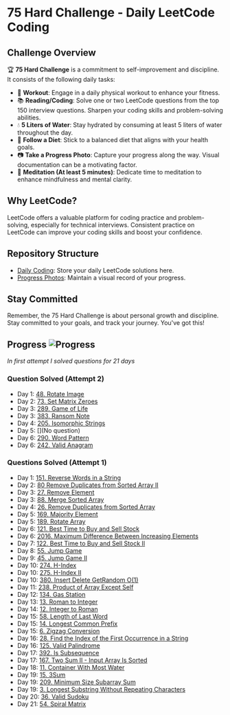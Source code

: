 # 75 Hard Challenge - Daily LeetCode Coding

## Challenge Overview
:trophy: **75 Hard Challenge** is a commitment to self-improvement and discipline. It consists of the following daily tasks:

- :muscle: **Workout**: Engage in a daily physical workout to enhance your fitness.
- :books: **Reading/Coding**: Solve one or two LeetCode questions from the top 150 interview questions. Sharpen your coding skills and problem-solving abilities.
- :droplet: **5 Liters of Water**: Stay hydrated by consuming at least 5 liters of water throughout the day.
- :apple: **Follow a Diet**: Stick to a balanced diet that aligns with your health goals.
- :camera: **Take a Progress Photo**: Capture your progress along the way. Visual documentation can be a motivating factor.
- :lotus_position: **Meditation (At least 5 minutes)**: Dedicate time to meditation to enhance mindfulness and mental clarity.

## Why LeetCode?
LeetCode offers a valuable platform for coding practice and problem-solving, especially for technical interviews. Consistent practice on LeetCode can improve your coding skills and boost your confidence.

## Repository Structure
- [Daily Coding](./top_interview_questions/75_hard): Store your daily LeetCode solutions here.
- [Progress Photos](./progress_photos): Maintain a visual record of your progress.

## Stay Committed
Remember, the 75 Hard Challenge is about personal growth and discipline. Stay committed to your goals, and track your journey. You've got this!

## Progress  ![Progress](https://img.shields.io/badge/36%2F150-28a745)


*In first attempt I solved questions for 21 days*


### Question Solved (Attempt 2)
- Day 1: [48. Rotate Image](https://leetcode.com/problems/rotate-image/)
- Day 2: [73. Set Matrix Zeroes](https://leetcode.com/problems/set-matrix-zeroes/)
- Day 3: [289. Game of Life](https://leetcode.com/problems/game-of-life/)
- Day 3: [383. Ransom Note](https://leetcode.com/problems/ransom-note/)
- Day 4: [205. Isomorphic Strings](https://leetcode.com/problems/isomorphic-strings/)
- Day 5: [](No question)
- Day 6: [290. Word Pattern](https://leetcode.com/problems/word-pattern/)
- Day 6: [242. Valid Anagram](https://leetcode.com/problems/valid-anagram/)

















### Questions Solved (Attempt 1)

- Day 1: [151. Reverse Words in a String](https://leetcode.com/problems/reverse-words-in-a-string/)
- Day 2: [80 Remove Duplicates from Sorted Array II](https://leetcode.com/problems/remove-duplicates-from-sorted-array-ii/)
- Day 3: [27. Remove Element](https://leetcode.com/problems/remove-element/)
- Day 3: [88. Merge Sorted Array](https://leetcode.com/problems/merge-sorted-array/)
- Day 4: [26. Remove Duplicates from Sorted Array](https://leetcode.com/problems/remove-duplicates-from-sorted-array/)
- Day 5: [169. Majority Element](https://leetcode.com/problems/majority-element/description/)
- Day 5: [189. Rotate Array](https://leetcode.com/problems/rotate-array/)
- Day 6: [121. Best Time to Buy and Sell Stock](https://leetcode.com/problems/best-time-to-buy-and-sell-stock/)
- Day 6: [2016. Maximum Difference Between Increasing Elements](https://leetcode.com/problems/maximum-difference-between-increasing-elements/)
- Day 7: [122. Best Time to Buy and Sell Stock II](https://leetcode.com/problems/best-time-to-buy-and-sell-stock-ii/)
- Day 8: [55. Jump Game](https://leetcode.com/problems/jump-game/description/)
- Day 9: [45. Jump Game II](https://leetcode.com/problems/jump-game-ii/description/)
- Day 10: [274. H-Index](https://leetcode.com/problems/h-index/)
- Day 10: [275. H-Index II](https://leetcode.com/problems/h-index-ii/)
- Day 10: [380. Insert Delete GetRandom O(1)](https://leetcode.com/problems/insert-delete-getrandom-o1/)
- Day 11: [238. Product of Array Except Self](https://leetcode.com/problems/product-of-array-except-self/)
- Day 12: [134. Gas Station](https://leetcode.com/problems/gas-station/)
- Day 13: [13. Roman to Integer](https://leetcode.com/problems/roman-to-integer/)
- Day 14: [12. Integer to Roman](https://leetcode.com/problems/integer-to-roman/)
- Day 15: [58. Length of Last Word](https://leetcode.com/problems/length-of-last-word/description/)
- Day 15: [14. Longest Common Prefix](https://leetcode.com/problems/longest-common-prefix/description/)
- Day 15: [6. Zigzag Conversion](https://leetcode.com/problems/zigzag-conversion/description/)
- Day 16: [28. Find the Index of the First Occurrence in a String](https://leetcode.com/problems/find-the-index-of-the-first-occurrence-in-a-string/)
- Day 16: [125. Valid Palindrome](https://leetcode.com/problems/valid-palindrome/description/)
- Day 17: [392. Is Subsequence](https://leetcode.com/problems/is-subsequence/)
- Day 17: [167. Two Sum II - Input Array Is Sorted](https://leetcode.com/problems/two-sum-ii-input-array-is-sorted/)
- Day 18: [11. Container With Most Water](https://leetcode.com/problems/container-with-most-water/)
- Day 19: [15. 3Sum](https://leetcode.com/problems/3sum/description/)
- Day 19: [209. Minimum Size Subarray Sum](https://leetcode.com/problems/minimum-size-subarray-sum/description/)
- Day 19: [3. Longest Substring Without Repeating Characters](https://leetcode.com/problems/longest-substring-without-repeating-characters/)
- Day 20: [36. Valid Sudoku](https://leetcode.com/problems/valid-sudoku/)
- Day 21: [54. Spiral Matrix](https://leetcode.com/problems/spiral-matrix/description/)
